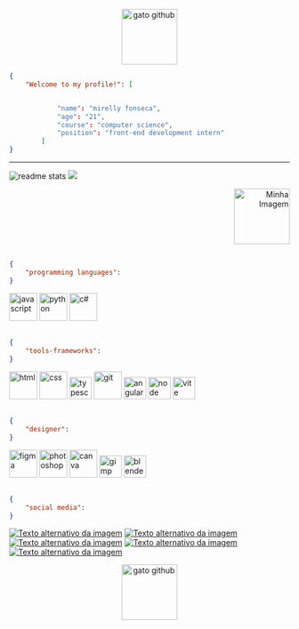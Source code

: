 <p align="center">
  <img src="https://media2.giphy.com/media/rS6hNEBJYqy3Tfo9yS/giphy-downsized-medium.gif" alt="gato github" width="100">
</p>





```json
{
    "Welcome to my profile!": [


            "name": "mirelly fonseca",
            "age": "21",
            "course": "computer science",
            "position": "front-end development intern"
        ]
}
```
<hr>
  <img src="https://github-readme-stats.vercel.app/api?username=mirellyfy&count_private=true&show_icons=true&theme=vue-dark&rank_icon=github&border_radius=5" alt="readme stats" />

  <img src="https://github-readme-stats.vercel.app/api/top-langs/?username=mirellyfy&layout=compact&theme=vue-dark" />
  
<p align="right">
  <img src="https://images-wixmp-ed30a86b8c4ca887773594c2.wixmp.com/f/c2046041-a08f-46bd-85d1-27ffbe7b4585/dbo9hr9-d1c0ac4a-669b-4ff3-b44b-6573079f1867.gif?token=eyJ0eXAiOiJKV1QiLCJhbGciOiJIUzI1NiJ9.eyJzdWIiOiJ1cm46YXBwOjdlMGQxODg5ODIyNjQzNzNhNWYwZDQxNWVhMGQyNmUwIiwiaXNzIjoidXJuOmFwcDo3ZTBkMTg4OTgyMjY0MzczYTVmMGQ0MTVlYTBkMjZlMCIsIm9iaiI6W1t7InBhdGgiOiJcL2ZcL2MyMDQ2MDQxLWEwOGYtNDZiZC04NWQxLTI3ZmZiZTdiNDU4NVwvZGJvOWhyOS1kMWMwYWM0YS02NjliLTRmZjMtYjQ0Yi02NTczMDc5ZjE4NjcuZ2lmIn1dXSwiYXVkIjpbInVybjpzZXJ2aWNlOmZpbGUuZG93bmxvYWQiXX0.owAgL46ZfcMrK0tJ36eAYrhsbo6uST416jtUB-K1SoE" alt="Minha Imagem" width="100">
</p>

##

```json
{
    "programming languages": 
}
```
<p>
  <img src="https://img.icons8.com/?size=48&id=RwtOBojoLS2N&format=png" alt="javascript" width="50">
  <img src="https://img.icons8.com/?size=48&id=0vplMYeajmDb&format=png" alt="python" width="50">
  <img src="https://img.icons8.com/?size=48&id=FB7lIXx4KxIp&format=png" alt="c#" width="50">
</p>

##

```json
{
    "tools-frameworks": 
}
```
<p>
  <img src="https://img.icons8.com/?size=48&id=OvHfxNJ4T2jr&format=png" alt="html" width="50">
  <img src="https://img.icons8.com/?size=48&id=2tHbkMhSLMfq&format=png" alt="css" width="50">
  <img src="https://img.icons8.com/?size=48&id=uJM6fQYqDaZK&format=png" alt="typescript" width="40">
  <img src="https://img.icons8.com/?size=48&id=CgWei7hH4lGJ&format=png" alt="git" width="50">
  <img src="https://img.icons8.com/?size=80&id=l9a5tcSnBwcf&format=png" alt="angular" width="40">
  <img src="https://img.icons8.com/?size=48&id=54087&format=png" alt="node" width="40">
  <img src="https://img.icons8.com/?size=48&id=YO3YqSaTOu5K&format=png" alt="vite" width="40">

</p>

##

```json
{
    "designer": 
}
```
<p>
  <img src="https://img.icons8.com/?size=48&id=Q3jLjZC5migy&format=png" alt="figma" width="50">
  <img src="https://img.icons8.com/?size=48&id=rnFUfw9cFw1N&format=png" alt="photoshop" width="50">
  <img src="https://img.icons8.com/?size=48&id=aI0idEmvpoEZ&format=png" alt="canva" width="50">
  <img src="https://img.icons8.com/?size=48&id=b4Y5rs3iBGqE&format=png" alt="gimp" width="40">
   <img src="https://img.icons8.com/?size=48&id=65231&format=png" alt="blender" width="40">
</p>

##

```json
{
    "social media": 
}
```

[![Texto alternativo da imagem](https://img.icons8.com/?size=48&id=3tuajqTRBEqf&format=png)](https://www.youtube.com/@MirellyFonseca-tech)
[![Texto alternativo da imagem](https://img.icons8.com/?size=48&id=Mhl1TfJLdkh5&format=png)](https://github.com/mirellyfy)
[![Texto alternativo da imagem](https://img.icons8.com/?size=48&id=7QPcOVZoGlmf&format=png)](https://www.instagram.com/mirellyfy/)
[![Texto alternativo da imagem](https://img.icons8.com/?size=48&id=uReW0m8BAaaL&format=png)](https://open.spotify.com/user/mifonsca)
[![Texto alternativo da imagem](https://img.icons8.com/?size=48&id=DYoTRhf8VVC1&format=png)](https://www.linkedin.com/in/mirelly-fonseca-3b5301269/)


<p align="center">
  <img src="https://media2.giphy.com/media/rS6hNEBJYqy3Tfo9yS/giphy-downsized-medium.gif" alt="gato github" width="100">
</p>


